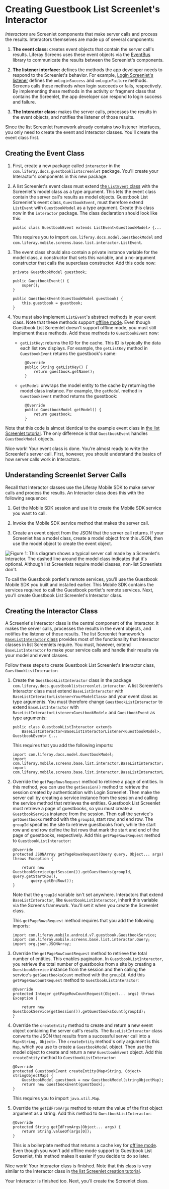 # Creating Guestbook List Screenlet's Interactor [](id=creating-guestbook-list-screenlets-interactor)

*Interactors* are Screenlet components that make server calls and process the 
results. Interactors themselves are made up of several components: 

1. **The event class:** creates event objects that contain the server call's 
   results. Liferay Screens uses these event objects via the 
   [EventBus](https://greenrobot.github.io/EventBus/) 
   library to communicate the results between the Screenlet's components. 

2. **The listener interface:** defines the methods the app developer needs to 
   respond to the Screenlet's behavior. For example, 
   [Login Screenlet's listener](/develop/reference/-/knowledge_base/7-0/loginscreenlet-for-android#listener) 
   defines the `onLoginSuccess` and `onLoginFailure` methods. Screens calls 
   these methods when login succeeds or fails, respectively. By implementing 
   these methods in the activity or fragment class that contains the Screenlet, 
   the app developer can respond to login success and failure. 

3. **The Interactor class:** makes the server calls, processes the results in 
   the event objects, and notifies the listener of those results. 

Since the list Screenlet framework already contains two listener interfaces, you 
only need to create the event and Interactor classes. You'll create the event 
class first. 

## Creating the Event Class [](id=creating-the-event-class)

1.  First, create a new package called `interactor` in the 
    `com.liferay.docs.guestbooklistscreenlet` package. You'll create your 
    Interactor's components in this new package. 

2.  A list Screenlet's event class must extend 
    [the `ListEvent` class](https://github.com/liferay/liferay-screens/blob/master/android/library/src/main/java/com/liferay/mobile/screens/base/list/interactor/ListEvent.java) 
    with the Screenlet's model class as a type argument. This lets the event 
    class contain the server call's results as model objects. Guestbook List 
    Screenlet's event class, `GuestbookEvent`, must therefore extend `ListEvent` 
    with `GuestbookModel` as a type argument. Create this class now in the 
    `interactor` package. The class declaration should look like this: 

        public class GuestbookEvent extends ListEvent<GuestbookModel> {...

    This requires you to import `com.liferay.docs.model.GuestbookModel` and 
    `com.liferay.mobile.screens.base.list.interactor.ListEvent`.

3.  The event class should also contain a private instance variable for the 
    model class, a constructor that sets this variable, and a no-argument 
    constructor that calls the superclass constructor. Add this code now: 

        private GuestbookModel guestbook;

        public GuestbookEvent() {
            super();
        }

        public GuestbookEvent(GuestbookModel guestbook) {
            this.guestbook = guestbook;
        }

4.  You must also implement `ListEvent`'s abstract methods in your event class. 
    Note that these methods support 
    [offline mode](/develop/tutorials/-/knowledge_base/6-2/using-offline-mode-in-android). 
    Even though Guestbook List Screenlet doesn't support offline mode, you must 
    still implement these methods. Add these methods to `GuestbookEvent` now: 

    - `getListKey`: returns the ID for the cache. This ID is typically the data 
      each list row displays. For example, the `getListKey` method in 
      `GuestbookEvent` returns the guestbook's name: 

            @Override
            public String getListKey() {
                return guestbook.getName();
            }

    - `getModel`: unwraps the model entity to the cache by returning the model 
      class instance. For example, the `getModel` method in `GuestbookEvent` 
      method returns the guestbook: 

            @Override
            public GuestbookModel getModel() {
                return guestbook;
            }

Note that this code is almost identical to the example event class in 
[the list Screenlet tutorial](/develop/tutorials/-/knowledge_base/7-0/creating-android-list-screenlets#creating-the-screenlets-event). 
The only difference is that `GuestbookEvent` handles `GuestbookModel` objects. 

Nice work! Your event class is done. You're almost ready to write the 
Screenlet's server call. First, however, you should understand the basics of how 
server calls work in Interactors. 

## Understanding Screenlet Server Calls [](id=understanding-screenlet-server-calls)

Recall that Interactor classes use the Liferay Mobile SDK to make server calls 
and process the results. An Interactor class does this with the following 
sequence: 

1. Get the Mobile SDK session and use it to create the Mobile SDK service you 
   want to call. 

2. Invoke the Mobile SDK service method that makes the server call. 

3. Create an event object from the JSON that the server call returns. If your 
   Screenlet has a model class, create a model object from this JSON, then 
   use the model object to create the event object. 

![Figure 1: This diagram shows a typical server call made by a Screenlet's Interactor. The dashed line around the model class indicates that it's optional. Although list Screenlets require model classes, non-list Screenlets don't.](../../../images/android-screenlet-server-call.png)

To call the Guestbook portlet's remote services, you'll use the Guestbook Mobile 
SDK you built and installed earlier. This Mobile SDK contains the services 
required to call the Guestbook portlet's remote services. Next, you'll create 
Guestbook List Screenlet's Interactor class. 

## Creating the Interactor Class [](id=creating-the-interactor-class)

A Screenlet's Interactor class is the central component of the Interactor. It 
makes the server calls, processes the results in the event objects, and notifies 
the listener of those results. The list Screenlet framework's 
[`BaseListInteractor` class](https://github.com/liferay/liferay-screens/blob/master/android/library/src/main/java/com/liferay/mobile/screens/base/list/interactor/BaseListInteractor.java) 
provides most of the functionality that Interactor classes in list Screenlets 
require. You must, however, extend `BaseListInteractor` to make your service 
calls and handle their results via your model and event classes. 

Follow these steps to create Guestbook List Screenlet's Interactor class, 
`GuestbookListInteractor`: 

1.  Create the `GuestbookListInteractor` class in the package 
    `com.liferay.docs.guestbooklistscreenlet.interactor`. A list Screenlet's 
    Interactor class must extend `BaseListInteractor` with 
    `BaseListInteractorListener<YourModelClass>` and your event class as type 
    arguments. You must therefore change `GuestbookListInteractor` to extend 
    `BaseListInteractor` with `BaseListInteractorListener<GuestbookModel>` and 
    `GuestbookEvent` as type arguments:

        public class GuestbookListInteractor extends 
            BaseListInteractor<BaseListInteractorListener<GuestbookModel>, GuestbookEvent> {...

    This requires that you add the following imports: 

        import com.liferay.docs.model.GuestbookModel;
        import com.liferay.mobile.screens.base.list.interactor.BaseListInteractor;
        import com.liferay.mobile.screens.base.list.interactor.BaseListInteractorListener;

2.  Override the `getPageRowsRequest` method to retrieve a page of entities. In 
    this method, you can use the `getSession()` method to retrieve the session 
    created by authentication with Login Screenlet. Then make the server call by 
    creating a service instance from the session and calling the service method 
    that retrieves the entities. Guestbook List Screenlet must retrieve a page 
    of guestbooks, so you must create a `GuestbookService` instance from the 
    session. Then call the service's `getGuestbooks` method with the `groupId`, 
    start row, and end row. The `groupId` specifies the site to retrieve 
    guestbooks from, while the start row and end row define the list rows that 
    mark the start and end of the page of guestbooks, respectively. Add this 
    `getPageRowsRequest` method to `GuestbookListInteractor`: 

        @Override
        protected JSONArray getPageRowsRequest(Query query, Object... args) throws Exception {

            return new GuestbookService(getSession()).getGuestbooks(groupId, query.getStartRow(), 
                query.getEndRow());
        }

    Note that the `groupId` variable isn't set anywhere. Interactors that extend    
    `BaseListInteractor`, like `GuestbookListInteractor`, inherit this variable 
    via the Screens framework. You'll set it when you create the Screenlet 
    class.

    This `getPageRowsRequest` method requires that you add the following 
    imports: 

        import com.liferay.mobile.android.v7.guestbook.GuestbookService;
        import com.liferay.mobile.screens.base.list.interactor.Query;
        import org.json.JSONArray;

3.  Override the `getPageRowCountRequest` method to retrieve the total number of 
    entities. This enables pagination. In `GuestbookListInteractor`, you 
    retrieve the total number of guestbooks from a site by creating a 
    `GuestbookService` instance from the session and then calling the service's 
    `getGuestbooksCount` method with the `groupId`. Add this 
    `getPageRowCountRequest` method to `GuestbookListInteractor`: 

        @Override
	    protected Integer getPageRowCountRequest(Object... args) throws Exception {

            return new GuestbookService(getSession()).getGuestbooksCount(groupId);
        }

4.  Override the `createEntity` method to create and return a new event object 
    containing the server call's results. The `BaseListInteractor` class 
    converts the JSON that results from a successful server call into a 
    `Map<String, Object>`. The `createEntity` method's only argument is this 
    `Map`, which you use to create a `GuestbookModel` object. Then use the model 
    object to create and return a new `GuestbookEvent` object. Add this 
    `createEntity` method to `GuestbookListInteractor`: 

        @Override
        protected GuestbookEvent createEntity(Map<String, Object> stringObjectMap) {
            GuestbookModel guestbook = new GuestbookModel(stringObjectMap);
            return new GuestbookEvent(guestbook);
        }

    This requires you to import `java.util.Map`. 

5.  Override the `getIdFromArgs` method to return the value of the first object 
    argument as a string. Add this method to `GuestbookListInteractor`: 

        @Override
        protected String getIdFromArgs(Object... args) {
            return String.valueOf(args[0]);
        }

    This is a boilerplate method that returns a cache key for 
    [offline mode](/develop/tutorials/-/knowledge_base/7-0/using-offline-mode-in-android). 
    Even though you won't add offline mode support to Guestbook List Screenlet, 
    this method makes it easier if you decide to do so later. 

Nice work! Your Interactor class is finished. Note that this class is very 
similar to the Interactor class in 
[the list Screenlet creation tutorial](/develop/tutorials/-/knowledge_base/7-0/creating-android-list-screenlets#creating-the-screenlets-interactor). 

Your Interactor is finished too. Next, you'll create the Screenlet class. 
